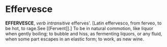 # Effervesce

**EFFERVESCE**, _verb intransitive_ efferves'. \[Latin effervesco, from ferveo, to be hot, to rage.See [[Fervent]].\] To be in natural commotion, like liquor when gently boiling; to bubble and hiss, as fermenting liquors, or any fluid, when some part escapes in an elastic form; to work, as new wine.